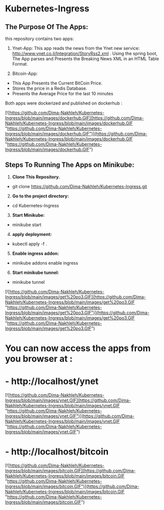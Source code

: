# Kubernetes-Ingress
## **The Purpose Of The Apps:**
this repository contains two apps:
1. Ynet-App: This app reads the news from the Ynet new service: http://www.ynet.co.il/Integration/StoryRss2.xml .
Using the spring boot, The App parses and Presents the Breaking News XML in an HTML Table Format.

2. Bitcoin-App: 
- This App Presents the Current BitCoin Price.
- Stores the price in a Redis Database.
- Presents the Average Price for the last 10 minutes

Both apps were dockerized and published on dockerhub :

[![https://github.com/Dima-Nakhleh/Kubernetes-Ingress/blob/main/images/dockerhub.GIF](https://github.com/Dima-Nakhleh/Kubernetes-Ingress/blob/main/images/dockerhub.GIF "https://github.com/Dima-Nakhleh/Kubernetes-Ingress/blob/main/images/dockerhub.GIF")](https://github.com/Dima-Nakhleh/Kubernetes-Ingress/blob/main/images/dockerhub.GIF "https://github.com/Dima-Nakhleh/Kubernetes-Ingress/blob/main/images/dockerhub.GIF")

## **Steps To Running The Apps on Minikube:**

1. **Clone This Repository.**
- git clone https://github.com/Dima-Nakhleh/Kubernetes-Ingress.git
2. **Go to the project directory:**
- cd Kubernetes-Ingress
3. **Start Minikube:**
- minikube start
4. **apply deployment:**
- kubectl apply -f .
5. **Enable ingress addon:**
- minikube addons enable ingress
6. **Start minikube tunnel:**
- minikube tunnel

[![https://github.com/Dima-Nakhleh/Kubernetes-Ingress/blob/main/images/get%20po3.GIF](https://github.com/Dima-Nakhleh/Kubernetes-Ingress/blob/main/images/get%20po3.GIF "https://github.com/Dima-Nakhleh/Kubernetes-Ingress/blob/main/images/get%20po3.GIF")](https://github.com/Dima-Nakhleh/Kubernetes-Ingress/blob/main/images/get%20po3.GIF "https://github.com/Dima-Nakhleh/Kubernetes-Ingress/blob/main/images/get%20po3.GIF")

# **You can now access the apps from you browser at :** 
# - http://localhost/ynet

[![https://github.com/Dima-Nakhleh/Kubernetes-Ingress/blob/main/images/ynet.GIF](https://github.com/Dima-Nakhleh/Kubernetes-Ingress/blob/main/images/ynet.GIF "https://github.com/Dima-Nakhleh/Kubernetes-Ingress/blob/main/images/ynet.GIF")](https://github.com/Dima-Nakhleh/Kubernetes-Ingress/blob/main/images/ynet.GIF "https://github.com/Dima-Nakhleh/Kubernetes-Ingress/blob/main/images/ynet.GIF")

# - http://localhost/bitcoin

[![https://github.com/Dima-Nakhleh/Kubernetes-Ingress/blob/main/images/bitcoin.GIF](https://github.com/Dima-Nakhleh/Kubernetes-Ingress/blob/main/images/bitcoin.GIF "https://github.com/Dima-Nakhleh/Kubernetes-Ingress/blob/main/images/bitcoin.GIF")](https://github.com/Dima-Nakhleh/Kubernetes-Ingress/blob/main/images/bitcoin.GIF "https://github.com/Dima-Nakhleh/Kubernetes-Ingress/blob/main/images/bitcoin.GIF")

